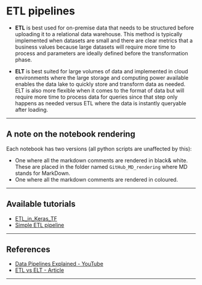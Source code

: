 # ETL pipelines
- **ETL** is best used for on-premise data that needs to be structured before uploading it to a relational data warehouse. This method is typically implemented when datasets are small and there are clear metrics that a business values because large datasets will require more time to process and parameters are ideally defined before the transformation phase.

- **ELT** is best suited for large volumes of data and implemented in cloud environments where the large storage and computing power available enables the data lake to quickly store and transform data as needed. ELT is also more flexible when it comes to the format of data but will require more time to process data for queries since that step only happens as needed versus ETL where the data is instantly queryable after loading.
***

## A note on the notebook rendering
Each notebook has two versions (all python scripts are unaffected by this):
- One where all the markdown comments are rendered in black& white. These are placed in the folder named `GitHub_MD_rendering` where MD stands for MarkDown.
- One where all the markdown comments are rendered in coloured.
***

## Available tutorials
- [ETL_in_Keras_TF](https://github.com/kyaiooiayk/ETL-Pipelines-Notes/blob/main/tutorials/GitHub_MD_rendering/ETL_in_Keras_TF.ipynb)
- [Simple ETL pipeline](https://github.com/kyaiooiayk/ETL-Pipelines-Notes/blob/main/tutorials/GitHub_MD_rendering/Simple%20ETL%20pipeline.ipynb)
***

## References
- [Data Pipelines Explained - YouTube](https://www.youtube.com/watch?v=6kEGUCrBEU0)
- [ETL vs ELT - Article](https://blog.hubspot.com/website/etl-vs-elt)
***